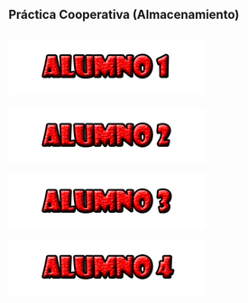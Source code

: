 ## Práctica Cooperativa (Almacenamiento)

![](/fotos/Alumno1.png)
-----------------------

![](/fotos/Alumno2.png)

![](/fotos/Alumno3.png)

![](/fotos/Alumno4.png)
